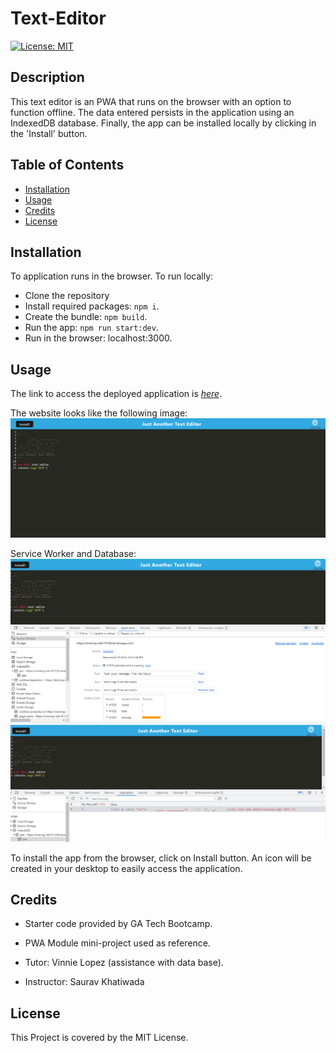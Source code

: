 # Text-Editor

[![License: MIT](https://img.shields.io/badge/License-MIT-yellow.svg)](https://opensource.org/licenses/MIT)


## Description

This text editor is an PWA that runs on the browser with an option to function offline. The data entered persists in the application using an IndexedDB database. Finally, the app can be installed locally by clicking in the 'Install' button.


## Table of Contents

- [Installation](#installation)
- [Usage](#usage)
- [Credits](#credits)
- [License](#license)


## Installation

To application runs in the browser. 
To run locally:
- Clone the repository
- Install required packages: `npm i`.
- Create the bundle: `npm build`.
- Run the app: `npm run start:dev`.
- Run in the browser: localhost:3000.


## Usage

The link to access the deployed application is *[here](https://evening-reef-41128.herokuapp.com)*.

The website looks like the following image:
![JEST](./screenshots/jate-pwa.png)

Service Worker and Database:
![sw](./screenshots/jate-sw.png)
![db](./screenshots/jate-db.png)

To install the app from the browser, click on Install button. An icon will be created in your desktop to easily access the application.


## Credits

- Starter code provided by GA Tech Bootcamp.

- PWA Module mini-project used as reference.

- Tutor: Vinnie Lopez (assistance with data base).

- Instructor: Saurav Khatiwada


## License

This Project is covered by the MIT License.